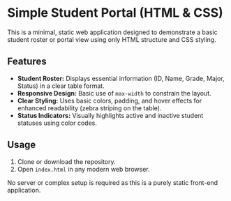 # Simple Student Portal (HTML & CSS)

This is a minimal, static web application designed to demonstrate a basic student roster or portal view using only HTML structure and CSS styling.

## Features

*   **Student Roster:** Displays essential information (ID, Name, Grade, Major, Status) in a clear table format.
*   **Responsive Design:** Basic use of `max-width` to constrain the layout.
*   **Clear Styling:** Uses basic colors, padding, and hover effects for enhanced readability (zebra striping on the table).
*   **Status Indicators:** Visually highlights active and inactive student statuses using color codes.

## Usage

1.  Clone or download the repository.
2.  Open `index.html` in any modern web browser.

No server or complex setup is required as this is a purely static front-end application.
